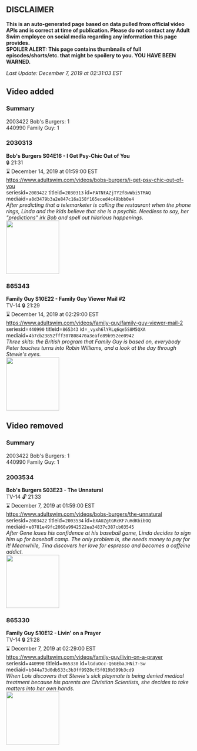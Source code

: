 ## DISCLAIMER
**This is an auto-generated page based on data pulled from official video APIs and is correct at time of publication. Please do not contact any Adult Swim employee on social media regarding any information this page provides.**  
**SPOILER ALERT: This page contains thumbnails of full episodes/shorts/etc. that might be spoilery to you. YOU HAVE BEEN WARNED.**  

_Last Update: December 7, 2019 at 02:31:03 EST_
## Video added
### Summary
2003422 Bob's Burgers: 1  
440990 Family Guy: 1  
### 2030313
**Bob's Burgers S04E16 - I Get Psy-Chic Out of You**  
 🔒 21:31  
⌛ December 14, 2019 at 01:59:00 EST  
https://www.adultswim.com/videos/bobs-burgers/i-get-psy-chic-out-of-you  
seriesid=`2003422` titleid=`2030313` id=`PATNtAZjTY2f8wWbi5TMAQ` mediaid=`a8d3479b3a2e847c16a158f165eced4c49bbb0e4`  
_After predicting that a telemarketer is calling the restaurant when the phone rings, Linda and the kids believe that she is a psychic. Needless to say, her "predictions" irk Bob and spell out hilarious happenings._  
<a href="https://i.cdn.turner.com/adultswim/big/image-upload/thumbnails/thumb-2_image-151803240519211.jpg"><img src="https://i.cdn.turner.com/adultswim/big/image-upload/thumbnails/thumb-2_image-151803240519211.jpg" height="144px" /></a>
### 865343
**Family Guy S10E22 - Family Guy Viewer Mail #2**  
TV-14 🔒 21:29  
⌛ December 14, 2019 at 02:29:00 EST  
https://www.adultswim.com/videos/family-guy/family-guy-viewer-mail-2  
seriesid=`440990` titleid=`865343` id=`_vyxh6lYRLq6qe5S8M5QXA` mediaid=`4b7cb23852fff307808470a3eafe89b952ee0942`  
_Three skits: the British program that Family Guy is based on, everybody Peter touches turns into Robin Williams, and a look at the day through Stewie's eyes._  
<a href="https://i.cdn.turner.com/adultswim/big/image-upload/thumbnails/thumb-2_image-152216277663616.jpg"><img src="https://i.cdn.turner.com/adultswim/big/image-upload/thumbnails/thumb-2_image-152216277663616.jpg" height="144px" /></a>
## Video removed
### Summary
2003422 Bob's Burgers: 1  
440990 Family Guy: 1  
### 2003534
**Bob's Burgers S03E23 - The Unnatural**  
TV-14 🔓 21:33  
⌛ December 7, 2019 at 01:59:00 EST  
https://www.adultswim.com/videos/bobs-burgers/the-unnatural  
seriesid=`2003422` titleid=`2003534` id=`bXAUZgtGRcKF7uHdKbibOQ` mediaid=`e0781e49fc2060a9942522ea34837c387cb03545`  
_After Gene loses his confidence at his baseball game, Linda decides to sign him up for baseball camp. The only problem is, she needs money to pay for it! Meanwhile, Tina discovers her love for espresso and becomes a caffeine addict._  
<a href="https://i.cdn.turner.com/adultswim/big/image-upload/thumbnails/thumb-2_image-151085673348710.jpg"><img src="https://i.cdn.turner.com/adultswim/big/image-upload/thumbnails/thumb-2_image-151085673348710.jpg" height="144px" /></a>
### 865330
**Family Guy S10E12 - Livin' on a Prayer**  
TV-14 🔒 21:28  
⌛ December 7, 2019 at 02:29:00 EST  
https://www.adultswim.com/videos/family-guy/livin-on-a-prayer  
seriesid=`440990` titleid=`865330` id=`lGduOcc-Q6GEbaJHNi7-Sw` mediaid=`b044a73d0db533c3b3ff9928cf5f019b599b3cd9`  
_When Lois discovers that Stewie's sick playmate is being denied medical treatment because his parents are Christian Scientists, she decides to take matters into her own hands._  
<a href="https://i.cdn.turner.com/adultswim/big/image-upload/thumbnails/thumb-2_image-152148483178612.jpg"><img src="https://i.cdn.turner.com/adultswim/big/image-upload/thumbnails/thumb-2_image-152148483178612.jpg" height="144px" /></a>
